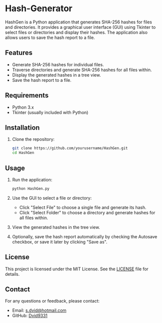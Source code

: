 # Hash-Generator

HashGen is a Python application that generates SHA-256 hashes for files and directories. It provides a graphical user interface (GUI) using Tkinter to select files or directories and display their hashes. The application also allows users to save the hash report to a file.

## Features

- Generate SHA-256 hashes for individual files.
- Traverse directories and generate SHA-256 hashes for all files within.
- Display the generated hashes in a tree view.
- Save the hash report to a file.

## Requirements

- Python 3.x
- Tkinter (usually included with Python)

## Installation

1. Clone the repository:
    ```sh
    git clone https://github.com/yourusername/HashGen.git
    cd HashGen
    ```
    
## Usage

1. Run the application:
    ```sh
    python HashGen.py
    ```

2. Use the GUI to select a file or directory:
    - Click "Select File" to choose a single file and generate its hash.
    - Click "Select Folder" to choose a directory and generate hashes for all files within.

3. View the generated hashes in the tree view.

4. Optionally, save the hash report automatically by checking the Autosave checkbox, or save it later by clicking "Save as".


## License

This project is licensed under the MIT License. See the [LICENSE](LICENSE) file for details.

## Contact
For any questions or feedback, please contact:
- Email: [s.dvid@hotmail.com](mailto:s.dvid@hotmail.com)
- GitHub: [Dvid9331](https://github.com/Dvid9331)